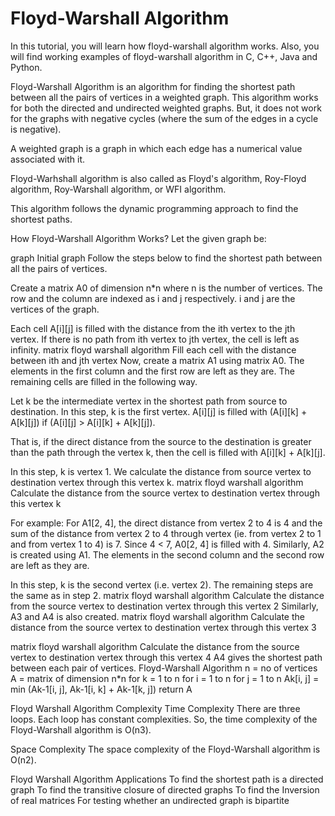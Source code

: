 # Floyd-Warshall Algorithm
In this tutorial, you will learn how floyd-warshall algorithm works. Also, you will find working examples of floyd-warshall algorithm in C, C++, Java and Python.

Floyd-Warshall Algorithm is an algorithm for finding the shortest path between all the pairs of vertices in a weighted graph. This algorithm works for both the directed and undirected weighted graphs. But, it does not work for the graphs with negative cycles (where the sum of the edges in a cycle is negative).

A weighted graph is a graph in which each edge has a numerical value associated with it.

Floyd-Warhshall algorithm is also called as Floyd's algorithm, Roy-Floyd algorithm, Roy-Warshall algorithm, or WFI algorithm.

This algorithm follows the dynamic programming approach to find the shortest paths.

How Floyd-Warshall Algorithm Works?
Let the given graph be:

graph
Initial graph
Follow the steps below to find the shortest path between all the pairs of vertices.

Create a matrix A0 of dimension n*n where n is the number of vertices. The row and the column are indexed as i and j respectively. i and j are the vertices of the graph.

Each cell A[i][j] is filled with the distance from the ith vertex to the jth vertex. If there is no path from ith vertex to jth vertex, the cell is left as infinity.
matrix floyd warshall algorithm
Fill each cell with the distance between ith and jth vertex
Now, create a matrix A1 using matrix A0. The elements in the first column and the first row are left as they are. The remaining cells are filled in the following way.

Let k be the intermediate vertex in the shortest path from source to destination. In this step, k is the first vertex. A[i][j] is filled with (A[i][k] + A[k][j]) if (A[i][j] > A[i][k] + A[k][j]).

That is, if the direct distance from the source to the destination is greater than the path through the vertex k, then the cell is filled with A[i][k] + A[k][j].

In this step, k is vertex 1. We calculate the distance from source vertex to destination vertex through this vertex k.
matrix floyd warshall algorithm
Calculate the distance from the source vertex to destination vertex through this vertex k

For example: For A1[2, 4], the direct distance from vertex 2 to 4 is 4 and the sum of the distance from vertex 2 to 4 through vertex (ie. from vertex 2 to 1 and from vertex 1 to 4) is 7. Since 4 < 7, A0[2, 4] is filled with 4.
Similarly, A2 is created using A1. The elements in the second column and the second row are left as they are.

In this step, k is the second vertex (i.e. vertex 2). The remaining steps are the same as in step 2.
matrix floyd warshall algorithm
Calculate the distance from the source vertex to destination vertex through this vertex 2
Similarly, A3 and A4 is also created.
matrix floyd warshall algorithm
Calculate the distance from the source vertex to destination vertex through this vertex 3
 
matrix floyd warshall algorithm
Calculate the distance from the source vertex to destination vertex through this vertex 4
A4 gives the shortest path between each pair of vertices.
Floyd-Warshall Algorithm
n = no of vertices
A = matrix of dimension n*n
for k = 1 to n
    for i = 1 to n
        for j = 1 to n
            Ak[i, j] = min (Ak-1[i, j], Ak-1[i, k] + Ak-1[k, j])
return A

Floyd Warshall Algorithm Complexity
Time Complexity
There are three loops. Each loop has constant complexities. So, the time complexity of the Floyd-Warshall algorithm is O(n3).

Space Complexity
The space complexity of the Floyd-Warshall algorithm is O(n2).

Floyd Warshall Algorithm Applications
To find the shortest path is a directed graph
To find the transitive closure of directed graphs
To find the Inversion of real matrices
For testing whether an undirected graph is bipartite